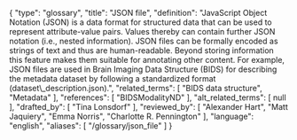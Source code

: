 {
    "type": "glossary",
    "title": "JSON file",
    "definition": "JavaScript Object Notation (JSON) is a data format for structured data that can be used to represent attribute-value pairs. Values thereby can contain further JSON notation (i.e., nested information). JSON files can be formally encoded as strings of text and thus are human-readable. Beyond storing information this feature makes them suitable for annotating other content. For example, JSON files are used in Brain Imaging Data Structure (BIDS) for describing the metadata dataset by following a standardized format (dataset\\_description.json).",
    "related_terms": [
        "BIDS data structure",
        "Metadata"
    ],
    "references": [
        "BIDSModalityND"
    ],
    "alt_related_terms": [
        null
    ],
    "drafted_by": [
        "Tina Lonsdorf"
    ],
    "reviewed_by": [
        "Alexander Hart",
        "Matt Jaquiery",
        "Emma Norris",
        "Charlotte R. Pennington"
    ],
    "language": "english",
    "aliases": [
        "/glossary/json_file"
    ]
}